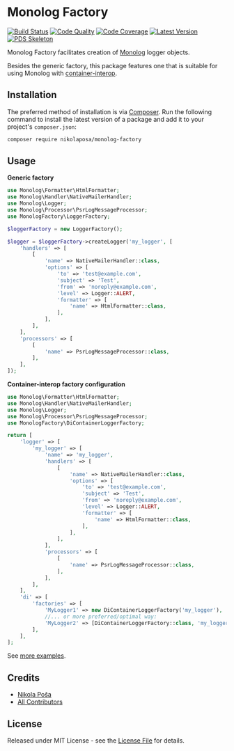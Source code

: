 # Monolog Factory

[![Build Status][ico-build]][link-build]
[![Code Quality][ico-code-quality]][link-code-quality]
[![Code Coverage][ico-code-coverage]][link-code-coverage]
[![Latest Version][ico-version]][link-packagist]
[![PDS Skeleton][ico-pds]][link-pds]

Monolog Factory facilitates creation of [Monolog][link-monolog] logger objects.

Besides the generic factory, this package features one that is suitable for using Monolog with [container-interop][link-container-interop].

## Installation

The preferred method of installation is via [Composer](http://getcomposer.org/). Run the following command to install the latest version of a package and add it to your project's `composer.json`:

```bash
composer require nikolaposa/monolog-factory
```

## Usage

**Generic factory**

``` php
use Monolog\Formatter\HtmlFormatter;
use Monolog\Handler\NativeMailerHandler;
use Monolog\Logger;
use Monolog\Processor\PsrLogMessageProcessor;
use MonologFactory\LoggerFactory;

$loggerFactory = new LoggerFactory();

$logger = $loggerFactory->createLogger('my_logger', [
    'handlers' => [
        [
            'name' => NativeMailerHandler::class,
            'options' => [
                'to' => 'test@example.com',
                'subject' => 'Test',
                'from' => 'noreply@example.com',
                'level' => Logger::ALERT,
                'formatter' => [
                    'name' => HtmlFormatter::class,
                ],
            ],
        ],
    ],
    'processors' => [
        [
            'name' => PsrLogMessageProcessor::class,
        ],
    ],
]);
```

**Container-interop factory configuration**

```php
use Monolog\Formatter\HtmlFormatter;
use Monolog\Handler\NativeMailerHandler;
use Monolog\Logger;
use Monolog\Processor\PsrLogMessageProcessor;
use MonologFactory\DiContainerLoggerFactory;

return [
    'logger' => [
        'my_logger' => [
            'name' => 'my_logger',
            'handlers' => [
                [
                    'name' => NativeMailerHandler::class,
                    'options' => [
                        'to' => 'test@example.com',
                        'subject' => 'Test',
                        'from' => 'noreply@example.com',
                        'level' => Logger::ALERT,
                        'formatter' => [
                            'name' => HtmlFormatter::class,
                        ],
                    ],
                ],
            ],
            'processors' => [
                [
                    'name' => PsrLogMessageProcessor::class,
                ],
            ],
        ],
    ],
    'di' => [
        'factories' => [
            'MyLogger1' => new DiContainerLoggerFactory('my_logger'),
            //... or more preferred/optimal way:
            'MyLogger2' => [DiContainerLoggerFactory::class, 'my_logger'],
        ],
    ],
];
```

See [more examples][link-examples].

## Credits

- [Nikola Poša][link-author]
- [All Contributors][link-contributors]

## License

Released under MIT License - see the [License File](LICENSE) for details.


[ico-version]: https://img.shields.io/packagist/v/nikolaposa/monolog-factory.svg
[ico-build]: https://travis-ci.org/nikolaposa/monolog-factory.svg?branch=master
[ico-code-coverage]: https://img.shields.io/scrutinizer/coverage/g/nikolaposa/monolog-factory.svg
[ico-code-quality]: https://img.shields.io/scrutinizer/g/nikolaposa/monolog-factory.svg
[ico-pds]: https://img.shields.io/badge/pds-skeleton-blue.svg

[link-monolog]: https://github.com/Seldaek/monolog
[link-container-interop]: https://github.com/container-interop/container-interop
[link-examples]: examples
[link-packagist]: https://packagist.org/packages/nikolaposa/monolog-factory
[link-build]: https://travis-ci.org/nikolaposa/monolog-factory
[link-code-coverage]: https://scrutinizer-ci.com/g/nikolaposa/monolog-factory/code-structure
[link-code-quality]: https://scrutinizer-ci.com/g/nikolaposa/monolog-factory
[link-pds]: https://github.com/php-pds/skeleton
[link-author]: https://github.com/nikolaposa
[link-contributors]: ../../contributors
